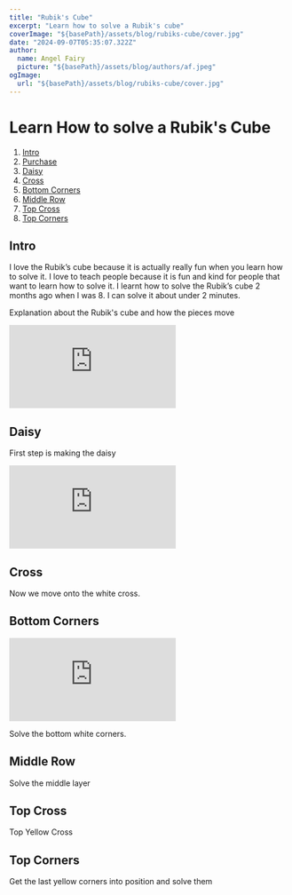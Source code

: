 ```yaml
---
title: "Rubik's Cube"
excerpt: "Learn how to solve a Rubik's cube"
coverImage: "${basePath}/assets/blog/rubiks-cube/cover.jpg"
date: "2024-09-07T05:35:07.322Z"
author:
  name: Angel Fairy
  picture: "${basePath}/assets/blog/authors/af.jpeg"
ogImage:
  url: "${basePath}/assets/blog/rubiks-cube/cover.jpg"
---
```


# Learn How to solve a Rubik's Cube
1.  [Intro](#intro)
2.  [Purchase](#purchase)
3.  [Daisy](#daisy)
4.  [Cross](#cross)
5.  [Bottom Corners](#bottom-corners)
6.  [Middle Row](#middle-row)
7.  [Top Cross](#top-cross)
8.  [Top Corners](#top-corners)

## Intro

I love the Rubik’s cube because it is actually really fun when you learn how to solve it.
I love to teach people because it is fun and kind for people that want to learn how to solve it. 
I learnt how to solve the Rubik’s cube 2 months ago when I was 8.
I can solve it about under 2 minutes.   

Explanation about the Rubik's cube and how the pieces move 

<iframe className="w-full aspect-video self-stretch md:min-h-96" src="https://www.youtube.com/embed/kWuNClacZk0" frameBorder="0" title="Solve the Rubik's cube for kids - Intro" aria-hidden="true"></iframe>

## Daisy

First step is making the daisy

<iframe className="w-full aspect-video self-stretch md:min-h-96" src="https://www.youtube.com/embed/Daqt2LbTlJw" frameBorder="0" title="Solve the Rubik's Cube for Kids - Start Position" aria-hidden="true"></iframe>

## Cross

Now we move onto the white cross.

## Bottom Corners


<iframe className="w-full aspect-video self-stretch md:min-h-96" src="https://www.youtube.com/embed/sQP1NA9n5T4" frameBorder="0" title="Solve the Rubik's Cube for Kids - Bottom Layer" aria-hidden="true"></iframe>


Solve the bottom white corners. 

## Middle Row

Solve the middle layer

## Top Cross

Top Yellow Cross

## Top Corners

Get the last yellow corners into position and solve them

 